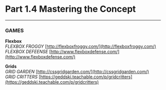 # Part 1.4 Mastering the Concept

---

### GAMES

**Flexbox**  
_FLEXBOX FROGGY_   [http://flexboxfroggy.com/](http://flexboxfroggy.com/)  
_FLEXBOX DEFEENSE_ [http://www.flexboxdefense.com/](http://www.flexboxdefense.com/)

**Grids**  
_GRID GARDEN_    [http://cssgridgarden.com/](http://cssgridgarden.com/)  
_GRID CRITTERS_  [https://geddski.teachable.com/p/gridcritters](https://geddski.teachable.com/p/gridcritters)


